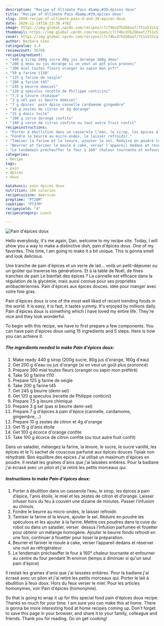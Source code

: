 ```yaml
---
description: "Recipe of Ultimate Pain d&amp;#39;épices doux"
title: "Recipe of Ultimate Pain d&amp;#39;épices doux"
slug: 2850-recipe-of-ultimate-pain-d-and-39-epices-doux
date: 2020-11-14T18:23:38.476Z
image: https://img-global.cpcdn.com/recipes/c7c74bcd7b2b6aaf/751x532cq70/pain-depices-doux-photo-principale-de-la-recette.jpg
thumbnail: https://img-global.cpcdn.com/recipes/c7c74bcd7b2b6aaf/751x532cq70/pain-depices-doux-photo-principale-de-la-recette.jpg
cover: https://img-global.cpcdn.com/recipes/c7c74bcd7b2b6aaf/751x532cq70/pain-depices-doux-photo-principale-de-la-recette.jpg
author: Barbara Sims
ratingvalue: 4.4
reviewcount: 36708
recipeingredient:
- "440 g sirop 200g sucre 80g jus dorange 160g deau"
- "200 g deau ou jus dorange si on veut un got plus prononc"
- "390 miel toutes fleurs oranger ou sapin mon prfr"
- "50 g farine t110"
- "125 g farine de seigle"
- "200 g farine t45"
- "245 g beurre demisel"
- "120 g speculos recette de Philippe conticini"
- "7,5 g levure chimique"
- "3 g sel pas si beurre demisel"
- "7 g dpices  pain dpice cannelle cardamome gingembre"
- "10 g zestes de citron et 4g dorange"
- "15 g danis toile"
- "100 g corce dorange confite"
- "100 g corce de citron confite ou tout autre fruit confit"
recipeinstructions:
- "Porter à ébullition dans un casserole l’eau, le sirop, les épices à pain d’épice, l&#39;anis étoile, le miel et les zestes de citron et d’orange. Laisser infuser hors du feu à couvert une dizaine de minutes. Passer l’infusion au chinois."
- "Fondre le beurre au micro-ondes, le laisser refroidir."
- "Tamiser la farine et la levure, ajouter le sel. Réduire en poudre les spéculoos et les ajouter à la farine. Mettre ces poudres dans la cuve du robot ou dans un saladier, verser  dessus l’infusion parfumée et fouetter pour obtenir un mélange homogène. Ajouter le beurre fondu refroidi en une fois, continuer à fouetter pour lisser la préparation."
- "Beurrer et fariner le moule à cake, verser l’appareil dedans et réserver une nuit au réfrigérateur."
- "Le lendemain préchauffer le four à 160° chaleur tournante et enfourner au centre du four pendant 1h environ (temps à diminuer si qu&#39;un seul pain d&#39;épice)"
categories:
- Recipe
tags:
- pain
- dpices
- doux

katakunci: pain dpices doux 
nutrition: 106 calories
recipecuisine: American
preptime: "PT20M"
cooktime: "PT37M"
recipeyield: "4"
recipecategory: Lunch

---
```



![Pain d&#39;épices doux](https://img-global.cpcdn.com/recipes/c7c74bcd7b2b6aaf/751x532cq70/pain-depices-doux-photo-principale-de-la-recette.jpg)

Hello everybody, it's me again, Dan, welcome to my recipe site. Today, I will show you a way to make a distinctive dish, pain d&#39;épices doux. One of my favorites. This time, I am going to make it a bit unique. This is gonna smell and look delicious.

Une tranche de pain d&#39;épices et un verre de lait… voilà un petit-déjeuner ou un goûter qui traverse les générations. Et à la table de Noël, de fines tranches de pain Le bienfait des épices ? La cannelle est efficace dans la régulation de la glycémie, mais aussi connue pour ses propriétés antibactériennes. Pain d&#39;épices aux épices douces. idée pour manger avec votre foie gras.

Pain d&#39;épices doux is one of the most well liked of recent trending foods in the world. It is easy, it is fast, it tastes yummy. It's enjoyed by millions daily. Pain d&#39;épices doux is something which I have loved my entire life. They're nice and they look wonderful.


To begin with this recipe, we have to first prepare a few components. You can have pain d&#39;épices doux using 15 ingredients and 5 steps. Here is how you can achieve it.

<!--inarticleads1-->

##### The ingredients needed to make Pain d&#39;épices doux:

1. Make ready 440 g sirop (200g sucre, 80g jus d&#39;orange, 160g d&#39;eau)
1. Get 200 g d&#39;eau ou jus d&#39;orange (si on veut un goût plus prononcé)
1. Prepare 390 miel toutes fleurs (oranger ou sapin mon préféré)
1. Take 50 g farine t110
1. Prepare 125 g farine de seigle
1. Take 200 g farine t45
1. Get 245 g beurre (demi-sel)
1. Get 120 g speculos (recette de Philippe conticini)
1. Prepare 7,5 g levure chimique
1. Prepare 3 g sel (pas si beurre demi-sel)
1. Prepare 7 g d&#39;épices à pain d&#39;épice (cannelle, cardamome, gingembre,...)
1. Prepare 10 g zestes de citron et 4g d&#39;orange
1. Get 15 g d&#39;anis étoile
1. Get 100 g écorce d&#39;orange confite
1. Take 100 g écorce de citron confite (ou tout autre fruit confit)


Dans un saladier, mélangez la farine, la levure, le sucre, le sucre vanillé, les épices et le ½ sachet de couscous parfumé aux épices douces Tipiak non réhydraté. Bon équilibre des epices J&#39;ai utilisé un maximum d&#39;épices en poudre. Il restait les graines d&#39;anis que j&#39;ai laissées entières. Pour la badiane j&#39;ai écrasé avec un pilon et j&#39;ai retiré les petits morceaux qui. 

<!--inarticleads2-->

##### Instructions to make Pain d&#39;épices doux:

1. Porter à ébullition dans un casserole l’eau, le sirop, les épices à pain d’épice, l&#39;anis étoile, le miel et les zestes de citron et d’orange. Laisser infuser hors du feu à couvert une dizaine de minutes. Passer l’infusion au chinois.
1. Fondre le beurre au micro-ondes, le laisser refroidir.
1. Tamiser la farine et la levure, ajouter le sel. Réduire en poudre les spéculoos et les ajouter à la farine. Mettre ces poudres dans la cuve du robot ou dans un saladier, verser  dessus l’infusion parfumée et fouetter pour obtenir un mélange homogène. Ajouter le beurre fondu refroidi en une fois, continuer à fouetter pour lisser la préparation.
1. Beurrer et fariner le moule à cake, verser l’appareil dedans et réserver une nuit au réfrigérateur.
1. Le lendemain préchauffer le four à 160° chaleur tournante et enfourner au centre du four pendant 1h environ (temps à diminuer si qu&#39;un seul pain d&#39;épice)


Il restait les graines d&#39;anis que j&#39;ai laissées entières. Pour la badiane j&#39;ai écrasé avec un pilon et j&#39;ai retiré les petits morceaux qui. Porter le lait à ébullition à feux doux. Hors du feux verser le miel. Pour les articles homonymes, voir Pain d&#39;épices (homonymie). 

So that is going to wrap it up for this special food pain d&#39;épices doux recipe. Thanks so much for your time. I am sure you can make this at home. There is gonna be more interesting food at home recipes coming up. Don't forget to save this page in your browser, and share it to your family, colleague and friends. Thank you for reading. Go on get cooking!
